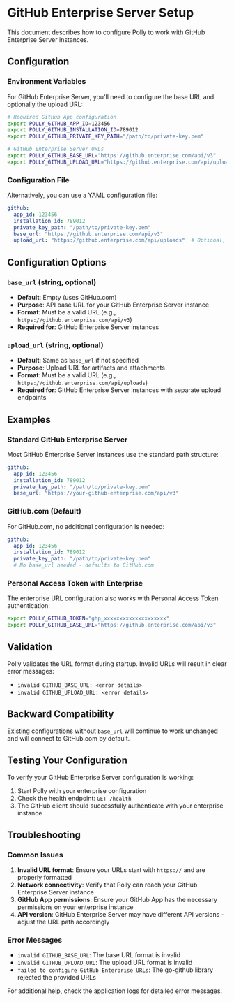 # GitHub Enterprise Server Setup

This document describes how to configure Polly to work with GitHub Enterprise Server instances.

## Configuration

### Environment Variables

For GitHub Enterprise Server, you'll need to configure the base URL and optionally the upload URL:

```bash
# Required GitHub App configuration
export POLLY_GITHUB_APP_ID=123456
export POLLY_GITHUB_INSTALLATION_ID=789012
export POLLY_GITHUB_PRIVATE_KEY_PATH="/path/to/private-key.pem"

# GitHub Enterprise Server URLs
export POLLY_GITHUB_BASE_URL="https://github.enterprise.com/api/v3"
export POLLY_GITHUB_UPLOAD_URL="https://github.enterprise.com/api/uploads"  # Optional
```

### Configuration File

Alternatively, you can use a YAML configuration file:

```yaml
github:
  app_id: 123456
  installation_id: 789012
  private_key_path: "/path/to/private-key.pem"
  base_url: "https://github.enterprise.com/api/v3"
  upload_url: "https://github.enterprise.com/api/uploads"  # Optional, defaults to base_url
```

## Configuration Options

### `base_url` (string, optional)
- **Default**: Empty (uses GitHub.com)
- **Purpose**: API base URL for your GitHub Enterprise Server instance
- **Format**: Must be a valid URL (e.g., `https://github.enterprise.com/api/v3`)
- **Required for**: GitHub Enterprise Server instances

### `upload_url` (string, optional)
- **Default**: Same as `base_url` if not specified
- **Purpose**: Upload URL for artifacts and attachments
- **Format**: Must be a valid URL (e.g., `https://github.enterprise.com/api/uploads`)
- **Required for**: GitHub Enterprise Server instances with separate upload endpoints

## Examples

### Standard GitHub Enterprise Server
Most GitHub Enterprise Server instances use the standard path structure:

```yaml
github:
  app_id: 123456
  installation_id: 789012
  private_key_path: "/path/to/private-key.pem"
  base_url: "https://your-github-enterprise.com/api/v3"
```

### GitHub.com (Default)
For GitHub.com, no additional configuration is needed:

```yaml
github:
  app_id: 123456
  installation_id: 789012
  private_key_path: "/path/to/private-key.pem"
  # No base_url needed - defaults to GitHub.com
```

### Personal Access Token with Enterprise
The enterprise URL configuration also works with Personal Access Token authentication:

```bash
export POLLY_GITHUB_TOKEN="ghp_xxxxxxxxxxxxxxxxxxxx"
export POLLY_GITHUB_BASE_URL="https://github.enterprise.com/api/v3"
```

## Validation

Polly validates the URL format during startup. Invalid URLs will result in clear error messages:

- `invalid GITHUB_BASE_URL: <error details>`
- `invalid GITHUB_UPLOAD_URL: <error details>`

## Backward Compatibility

Existing configurations without `base_url` will continue to work unchanged and will connect to GitHub.com by default.

## Testing Your Configuration

To verify your GitHub Enterprise Server configuration is working:

1. Start Polly with your enterprise configuration
2. Check the health endpoint: `GET /health`
3. The GitHub client should successfully authenticate with your enterprise instance

## Troubleshooting

### Common Issues

1. **Invalid URL format**: Ensure your URLs start with `https://` and are properly formatted
2. **Network connectivity**: Verify that Polly can reach your GitHub Enterprise Server instance
3. **GitHub App permissions**: Ensure your GitHub App has the necessary permissions on your enterprise instance
4. **API version**: GitHub Enterprise Server may have different API versions - adjust the URL path accordingly

### Error Messages

- `invalid GITHUB_BASE_URL`: The base URL format is invalid
- `invalid GITHUB_UPLOAD_URL`: The upload URL format is invalid
- `failed to configure GitHub Enterprise URLs`: The go-github library rejected the provided URLs

For additional help, check the application logs for detailed error messages.